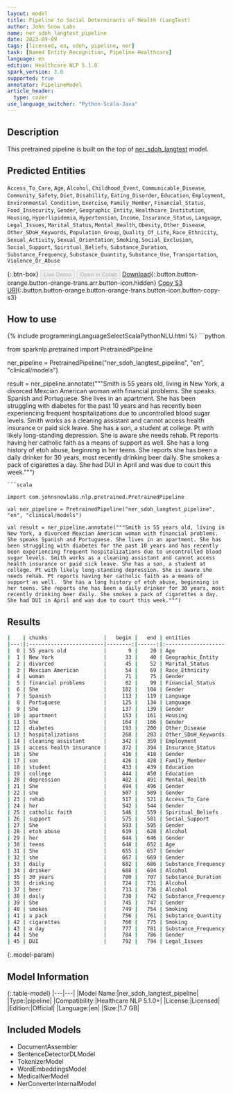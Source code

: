 ```yaml
---
layout: model
title: Pipeline to Social Determinants of Health (LangTest)
author: John Snow Labs
name: ner_sdoh_langtest_pipeline
date: 2023-09-09
tags: [licensed, en, sdoh, pipeline, ner]
task: [Named Entity Recognition, Pipeline Healthcare]
language: en
edition: Healthcare NLP 5.1.0
spark_version: 3.0
supported: true
annotator: PipelineModel
article_header:
  type: cover
use_language_switcher: "Python-Scala-Java"
---
```


## Description

This pretrained pipeline is built on the top of [ner_sdoh_langtest](https://nlp.johnsnowlabs.com/2023/07/31/ner_sdoh_langtest_en.html) model.

## Predicted Entities

`Access_To_Care`, `Age`, `Alcohol`, `Childhood_Event`, `Communicable_Disease`, `Community_Safety`, `Diet`, `Disability`, `Eating_Disorder`, `Education`, `Employment`, `Environmental_Condition`, `Exercise`, `Family_Member`, `Financial_Status`, `Food_Insecurity`, `Gender`, `Geographic_Entity`, `Healthcare_Institution`, `Housing`, `Hyperlipidemia`, `Hypertension`, `Income`, `Insurance_Status`, `Language`, `Legal_Issues`, `Marital_Status`, `Mental_Health`, `Obesity`, `Other_Disease`, `Other_SDoH_Keywords`, `Population_Group`, `Quality_Of_Life`, `Race_Ethnicity`, `Sexual_Activity`, `Sexual_Orientation`, `Smoking`, `Social_Exclusion`, `Social_Support`, `Spiritual_Beliefs`, `Substance_Duration`, `Substance_Frequency`, `Substance_Quantity`, `Substance_Use`, `Transportation`, `Violence_Or_Abuse`


{:.btn-box}
<button class="button button-orange" disabled>Live Demo</button>
<button class="button button-orange" disabled>Open in Colab</button>
[Download](https://s3.amazonaws.com/auxdata.johnsnowlabs.com/clinical/models/ner_sdoh_langtest_pipeline_en_5.1.0_3.0_1694278273068.zip){:.button.button-orange.button-orange-trans.arr.button-icon.hidden}
[Copy S3 URI](s3://auxdata.johnsnowlabs.com/clinical/models/ner_sdoh_langtest_pipeline_en_5.1.0_3.0_1694278273068.zip){:.button.button-orange.button-orange-trans.button-icon.button-copy-s3}

## How to use



<div class="tabs-box" markdown="1">
{% include programmingLanguageSelectScalaPythonNLU.html %}
```python

from sparknlp.pretrained import PretrainedPipeline

ner_pipeline = PretrainedPipeline("ner_sdoh_langtest_pipeline", "en", "clinical/models")

result = ner_pipeline.annotate("""Smith is 55 years old, living in New York, a divorced Mexcian American woman with financial problems. She speaks Spanish and Portuguese. She lives in an apartment. She has been struggling with diabetes for the past 10 years and has recently been experiencing frequent hospitalizations due to uncontrolled blood sugar levels. Smith works as a cleaning assistant and cannot access health insurance or paid sick leave. She has a son, a student at college. Pt with likely long-standing depression. She is aware she needs rehab. Pt reports having her catholic faith as a means of support as well.  She has a long history of etoh abuse, beginning in her teens. She reports she has been a daily drinker for 30 years, most recently drinking beer daily. She smokes a pack of cigarettes a day. She had DUI in April and was due to court this week.""")

```
```scala

import com.johnsnowlabs.nlp.pretrained.PretrainedPipeline

val ner_pipeline = PretrainedPipeline("ner_sdoh_langtest_pipeline", "en", "clinical/models")

val result = ner_pipeline.annotate("""Smith is 55 years old, living in New York, a divorced Mexcian American woman with financial problems. She speaks Spanish and Portuguese. She lives in an apartment. She has been struggling with diabetes for the past 10 years and has recently been experiencing frequent hospitalizations due to uncontrolled blood sugar levels. Smith works as a cleaning assistant and cannot access health insurance or paid sick leave. She has a son, a student at college. Pt with likely long-standing depression. She is aware she needs rehab. Pt reports having her catholic faith as a means of support as well.  She has a long history of etoh abuse, beginning in her teens. She reports she has been a daily drinker for 30 years, most recently drinking beer daily. She smokes a pack of cigarettes a day. She had DUI in April and was due to court this week.""")

```
</div>

## Results

```bash
|    | chunks                  |   begin |   end | entities            |
|---:|:------------------------|--------:|------:|:--------------------|
|  0 | 55 years old            |       9 |    20 | Age                 |
|  1 | New York                |      33 |    40 | Geographic_Entity   |
|  2 | divorced                |      45 |    52 | Marital_Status      |
|  3 | Mexcian American        |      54 |    69 | Race_Ethnicity      |
|  4 | woman                   |      71 |    75 | Gender              |
|  5 | financial problems      |      82 |    99 | Financial_Status    |
|  6 | She                     |     102 |   104 | Gender              |
|  7 | Spanish                 |     113 |   119 | Language            |
|  8 | Portuguese              |     125 |   134 | Language            |
|  9 | She                     |     137 |   139 | Gender              |
| 10 | apartment               |     153 |   161 | Housing             |
| 11 | She                     |     164 |   166 | Gender              |
| 12 | diabetes                |     193 |   200 | Other_Disease       |
| 13 | hospitalizations        |     268 |   283 | Other_SDoH_Keywords |
| 14 | cleaning assistant      |     342 |   359 | Employment          |
| 15 | access health insurance |     372 |   394 | Insurance_Status    |
| 16 | She                     |     416 |   418 | Gender              |
| 17 | son                     |     426 |   428 | Family_Member       |
| 18 | student                 |     433 |   439 | Education           |
| 19 | college                 |     444 |   450 | Education           |
| 20 | depression              |     482 |   491 | Mental_Health       |
| 21 | She                     |     494 |   496 | Gender              |
| 22 | she                     |     507 |   509 | Gender              |
| 23 | rehab                   |     517 |   521 | Access_To_Care      |
| 24 | her                     |     542 |   544 | Gender              |
| 25 | catholic faith          |     546 |   559 | Spiritual_Beliefs   |
| 26 | support                 |     575 |   581 | Social_Support      |
| 27 | She                     |     593 |   595 | Gender              |
| 28 | etoh abuse              |     619 |   628 | Alcohol             |
| 29 | her                     |     644 |   646 | Gender              |
| 30 | teens                   |     648 |   652 | Age                 |
| 31 | She                     |     655 |   657 | Gender              |
| 32 | she                     |     667 |   669 | Gender              |
| 33 | daily                   |     682 |   686 | Substance_Frequency |
| 34 | drinker                 |     688 |   694 | Alcohol             |
| 35 | 30 years                |     700 |   707 | Substance_Duration  |
| 36 | drinking                |     724 |   731 | Alcohol             |
| 37 | beer                    |     733 |   736 | Alcohol             |
| 38 | daily                   |     738 |   742 | Substance_Frequency |
| 39 | She                     |     745 |   747 | Gender              |
| 40 | smokes                  |     749 |   754 | Smoking             |
| 41 | a pack                  |     756 |   761 | Substance_Quantity  |
| 42 | cigarettes              |     766 |   775 | Smoking             |
| 43 | a day                   |     777 |   781 | Substance_Frequency |
| 44 | She                     |     784 |   786 | Gender              |
| 45 | DUI                     |     792 |   794 | Legal_Issues        |
```

{:.model-param}
## Model Information

{:.table-model}
|---|---|
|Model Name:|ner_sdoh_langtest_pipeline|
|Type:|pipeline|
|Compatibility:|Healthcare NLP 5.1.0+|
|License:|Licensed|
|Edition:|Official|
|Language:|en|
|Size:|1.7 GB|

## Included Models

- DocumentAssembler
- SentenceDetectorDLModel
- TokenizerModel
- WordEmbeddingsModel
- MedicalNerModel
- NerConverterInternalModel